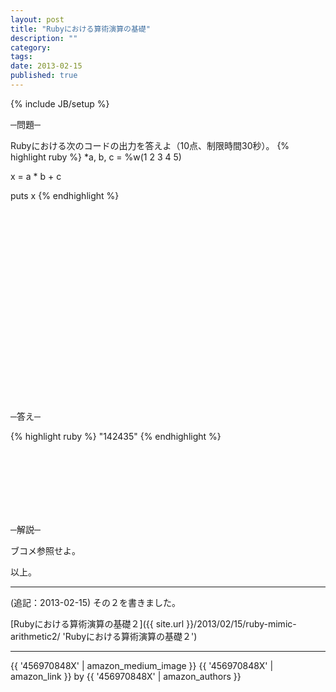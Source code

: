 ```yaml
---
layout: post
title: "Rubyにおける算術演算の基礎"
description: ""
category: 
tags: 
date: 2013-02-15
published: true
---
```

{% include JB/setup %}

─問題─

Rubyにおける次のコードの出力を答えよ（10点、制限時間30秒）。
{% highlight ruby %}
*a, b, c = %w(1 2 3 4 5)

x = a * b + c

puts x
{% endhighlight %}


<br />
<br />
<br />
<br />
<br />
<br />

<br />
<br />
<br />
<br />
<br />
<br />

<br />
<br />
<br />
<br />
<br />
<br />

─答え─

{% highlight ruby %}
"142435"
{% endhighlight %}

<br />
<br />
<br />
<br />
<br />
<br />

─解説─

ブコメ参照せよ。

以上。

---

(追記：2013-02-15) その２を書きました。

[Rubyにおける算術演算の基礎２]({{ site.url }}/2013/02/15/ruby-mimic-arithmetic2/ 'Rubyにおける算術演算の基礎２')

---

{{ '456970848X' | amazon_medium_image }}
{{ '456970848X' | amazon_link }} by {{ '456970848X' | amazon_authors }}


